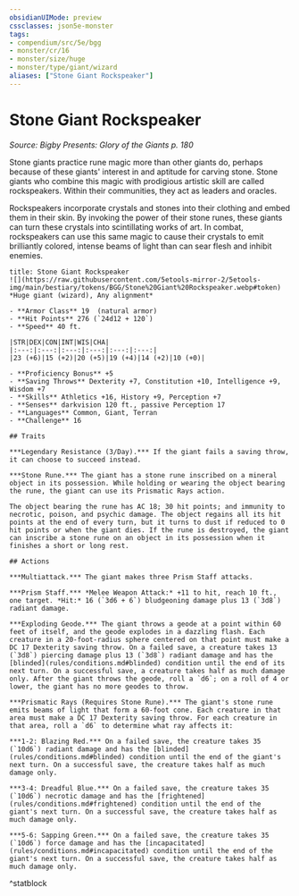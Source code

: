 ```yaml
---
obsidianUIMode: preview
cssclasses: json5e-monster
tags:
- compendium/src/5e/bgg
- monster/cr/16
- monster/size/huge
- monster/type/giant/wizard
aliases: ["Stone Giant Rockspeaker"]
---
```

# Stone Giant Rockspeaker
*Source: Bigby Presents: Glory of the Giants p. 180*  

Stone giants practice rune magic more than other giants do, perhaps because of these giants' interest in and aptitude for carving stone. Stone giants who combine this magic with prodigious artistic skill are called rockspeakers. Within their communities, they act as leaders and oracles.

Rockspeakers incorporate crystals and stones into their clothing and embed them in their skin. By invoking the power of their stone runes, these giants can turn these crystals into scintillating works of art. In combat, rockspeakers can use this same magic to cause their crystals to emit brilliantly colored, intense beams of light than can sear flesh and inhibit enemies.

```ad-statblock
title: Stone Giant Rockspeaker
![](https://raw.githubusercontent.com/5etools-mirror-2/5etools-img/main/bestiary/tokens/BGG/Stone%20Giant%20Rockspeaker.webp#token)
*Huge giant (wizard), Any alignment*

- **Armor Class** 19  (natural armor)
- **Hit Points** 276 (`24d12 + 120`)
- **Speed** 40 ft.

|STR|DEX|CON|INT|WIS|CHA|
|:---:|:---:|:---:|:---:|:---:|:---:|
|23 (+6)|15 (+2)|20 (+5)|19 (+4)|14 (+2)|10 (+0)|

- **Proficiency Bonus** +5
- **Saving Throws** Dexterity +7, Constitution +10, Intelligence +9, Wisdom +7
- **Skills** Athletics +16, History +9, Perception +7
- **Senses** darkvision 120 ft., passive Perception 17
- **Languages** Common, Giant, Terran
- **Challenge** 16

## Traits

***Legendary Resistance (3/Day).*** If the giant fails a saving throw, it can choose to succeed instead.

***Stone Rune.*** The giant has a stone rune inscribed on a mineral object in its possession. While holding or wearing the object bearing the rune, the giant can use its Prismatic Rays action.

The object bearing the rune has AC 18; 30 hit points; and immunity to necrotic, poison, and psychic damage. The object regains all its hit points at the end of every turn, but it turns to dust if reduced to 0 hit points or when the giant dies. If the rune is destroyed, the giant can inscribe a stone rune on an object in its possession when it finishes a short or long rest.

## Actions

***Multiattack.*** The giant makes three Prism Staff attacks.

***Prism Staff.*** *Melee Weapon Attack:* +11 to hit, reach 10 ft., one target. *Hit:* 16 (`3d6 + 6`) bludgeoning damage plus 13 (`3d8`) radiant damage.

***Exploding Geode.*** The giant throws a geode at a point within 60 feet of itself, and the geode explodes in a dazzling flash. Each creature in a 20-foot-radius sphere centered on that point must make a DC 17 Dexterity saving throw. On a failed save, a creature takes 13 (`3d8`) piercing damage plus 13 (`3d8`) radiant damage and has the [blinded](rules/conditions.md#blinded) condition until the end of its next turn. On a successful save, a creature takes half as much damage only. After the giant throws the geode, roll a `d6`; on a roll of 4 or lower, the giant has no more geodes to throw.

***Prismatic Rays (Requires Stone Rune).*** The giant's stone rune emits beams of light that form a 60-foot cone. Each creature in that area must make a DC 17 Dexterity saving throw. For each creature in that area, roll a `d6` to determine what ray affects it:

***1-2: Blazing Red.*** On a failed save, the creature takes 35 (`10d6`) radiant damage and has the [blinded](rules/conditions.md#blinded) condition until the end of the giant's next turn. On a successful save, the creature takes half as much damage only.

***3-4: Dreadful Blue.*** On a failed save, the creature takes 35 (`10d6`) necrotic damage and has the [frightened](rules/conditions.md#frightened) condition until the end of the giant's next turn. On a successful save, the creature takes half as much damage only.

***5-6: Sapping Green.*** On a failed save, the creature takes 35 (`10d6`) force damage and has the [incapacitated](rules/conditions.md#incapacitated) condition until the end of the giant's next turn. On a successful save, the creature takes half as much damage only.
```
^statblock